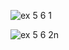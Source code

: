 ![ex 5 6 1](https://github.com/65030034/03376836-OOP-2566-Lab-05/assets/144875017/1b77948f-a330-4c5c-8765-ae8b4f9ec07d)

![ex 5 6 2n](https://github.com/65030034/03376836-OOP-2566-Lab-05/assets/144875017/1c339a40-ee8c-4eaf-9a12-cfc80e3bca8e)
